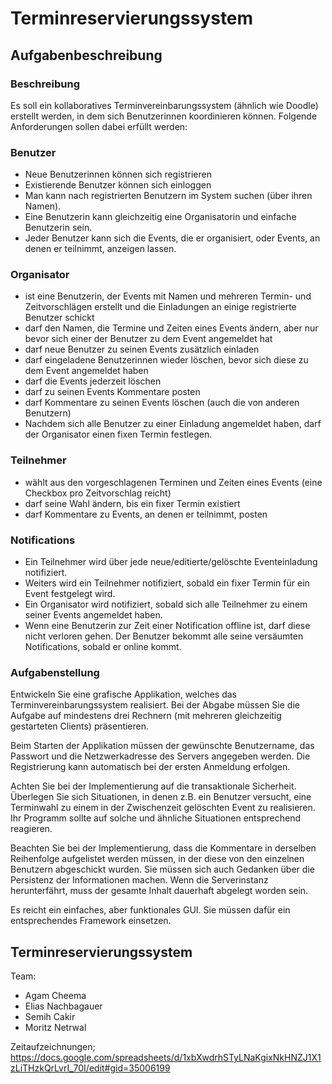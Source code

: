 # Terminreservierungssystem
## Aufgabenbeschreibung
### Beschreibung

Es soll ein kollaboratives Terminvereinbarungssystem (ähnlich wie Doodle) erstellt werden, in dem sich Benutzerinnen koordinieren können. Folgende Anforderungen sollen dabei erfüllt werden:

### Benutzer
* Neue Benutzerinnen können sich registrieren
* Existierende Benutzer können sich einloggen
* Man kann nach registrierten Benutzern im System suchen (über ihren Namen).
* Eine Benutzerin kann gleichzeitig eine Organisatorin und einfache Benutzerin sein.
* Jeder Benutzer kann sich die Events, die er organisiert, oder Events, an denen er teilnimmt, anzeigen lassen.

### Organisator
* ist eine Benutzerin, der Events mit Namen und mehreren Termin- und Zeitvorschlägen erstellt und die Einladungen an einige registrierte Benutzer schickt
* darf den Namen, die Termine und Zeiten eines Events ändern, aber nur bevor sich einer der Benutzer zu dem Event angemeldet hat
* darf neue Benutzer zu seinen Events zusätzlich einladen
* darf eingeladene Benutzerinnen wieder löschen, bevor sich diese zu dem Event angemeldet haben
* darf die Events jederzeit löschen
* darf zu seinen Events Kommentare posten
* darf Kommentare zu seinen Events löschen (auch die von anderen Benutzern)
* Nachdem sich alle Benutzer zu einer Einladung angemeldet haben, darf der Organisator einen fixen Termin festlegen.

### Teilnehmer
* wählt aus den vorgeschlagenen Terminen und Zeiten eines Events (eine Checkbox pro Zeitvorschlag reicht)
* darf seine Wahl ändern, bis ein fixer Termin existiert
* darf Kommentare zu Events, an denen er teilnimmt, posten

### Notifications
* Ein Teilnehmer wird über jede neue/editierte/gelöschte Eventeinladung notifiziert.
* Weiters wird ein Teilnehmer notifiziert, sobald ein fixer Termin für ein Event festgelegt wird.
* Ein Organisator wird notifiziert, sobald sich alle Teilnehmer zu einem seiner Events angemeldet haben.
* Wenn eine Benutzerin zur Zeit einer Notification offline ist, darf diese nicht verloren gehen. Der Benutzer bekommt alle seine versäumten Notifications, sobald er online kommt.


### Aufgabenstellung

Entwickeln Sie eine grafische Applikation, welches das Terminvereinbarungssystem realisiert. Bei der Abgabe müssen Sie die Aufgabe auf mindestens drei Rechnern (mit mehreren gleichzeitig gestarteten Clients) präsentieren.

Beim Starten der Applikation müssen der gewünschte Benutzername, das Passwort und die Netzwerkadresse des Servers angegeben werden. Die Registrierung kann automatisch bei der ersten Anmeldung erfolgen.

Achten Sie bei der Implementierung auf die transaktionale Sicherheit. Überlegen Sie sich Situationen, in denen z.B. ein Benutzer versucht, eine Terminwahl zu einem in der Zwischenzeit gelöschten Event zu realisieren. Ihr Programm sollte auf solche und ähnliche Situationen entsprechend reagieren.

Beachten Sie bei der Implementierung, dass die Kommentare in derselben Reihenfolge aufgelistet werden müssen, in der diese von den einzelnen Benutzern abgeschickt wurden.
Sie müssen sich auch Gedanken über die Persistenz der Informationen machen. Wenn die Serverinstanz herunterfährt, muss der gesamte Inhalt dauerhaft abgelegt worden sein.

Es reicht ein einfaches, aber funktionales GUI. Sie müssen dafür ein entsprechendes Framework einsetzen.


## Terminreservierungssystem

Team:
* Agam Cheema
* Elias Nachbagauer
* Semih Cakir
* Moritz Netrwal

Zeitaufzeichnungen; https://docs.google.com/spreadsheets/d/1xbXwdrhSTyLNaKgixNkHNZJ1X1zLiTHzkQrLvrI_70I/edit#gid=35006199

